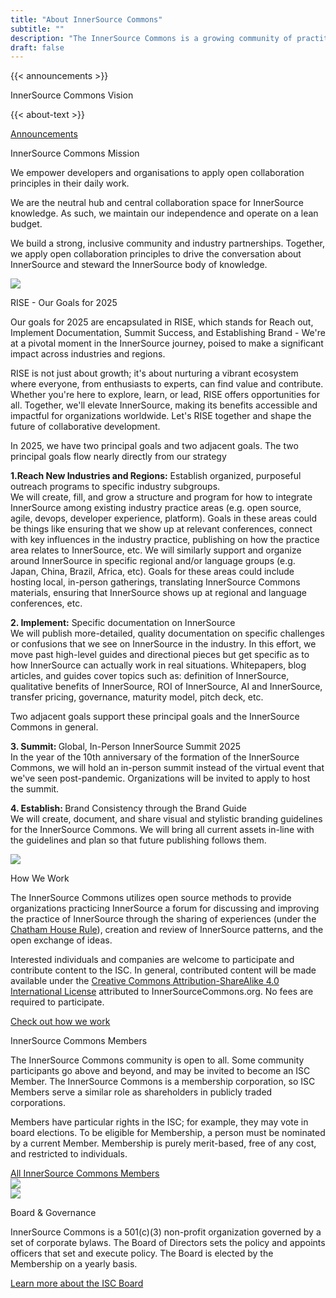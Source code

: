 ```yaml
---
title: "About InnerSource Commons"
subtitle: ""
description: "The InnerSource Commons is a growing community of practitioners with the goal of creating and sharing knowledge about InnerSource."
draft: false
---
```


<section class="section">
  <div class="container">
    <div class="row align-items-center">
      <div class="col-md-4 mb-4 mb-md-0">
        {{< announcements >}}
      </div>
      <div class="col-md-7">
        <p class="section-title h2">InnerSource Commons Vision</p>
        <p>{{< about-text >}}
        </p>
        <a href="/about/announcements" class="btn-link">Announcements <i class="ti-arrow-right"></i></a>
      </div>
    </div>
  </div>
</section>


<section class="section bg-light">
  <div class="container">
    <div class="row text-right align-items-center">
      <div class="col-md-6">
        <p class="section-title h2">InnerSource Commons Mission</p>
        <p>We empower developers and organisations to apply open collaboration principles in their daily work. </p>
        <p>We are the neutral hub and central collaboration space for InnerSource knowledge. As such, we maintain our independence and operate on a lean budget.</p>
        <p>We build a strong, inclusive community and industry partnerships. Together, we apply open collaboration principles to drive the conversation about InnerSource and steward the InnerSource body of knowledge.
        </p>
      </div>
      <div class="col-md-6 mt-4 mb-4 mb-md-0 float-right">
        <img src="/images/about/illustrations/creative.png" class="img-fluid pl-4 pr-4">
      </div>
    </div>
  </div>
</section>

<section class="section">
  <div class="container">
    <div class="row align-items-center">
      <div class="text-center">
          <p class="section-title h2">RISE - Our Goals for 2025</p>
          <p>
          Our goals for 2025 are encapsulated in RISE, which stands for Reach out, Implement Documentation, Summit Success, and Establishing Brand - We're at a pivotal moment in the InnerSource journey, poised to make a significant impact across industries and regions.

  RISE is not just about growth; it's about nurturing a vibrant ecosystem where everyone, from enthusiasts to experts, can find value and contribute. Whether you're here to explore, learn, or lead, RISE offers opportunities for all. Together, we'll elevate InnerSource, making its benefits accessible and impactful for organizations worldwide. Let's RISE together and shape the future of collaborative development.

  In 2025, we have two principal goals and two adjacent goals. The two principal goals flow nearly directly from our strategy
          </p>
          <p><b>1.Reach New Industries and Regions:</b> Establish organized, purposeful outreach programs to specific industry subgroups. <br>
            We will create, fill, and grow a structure and program for how to integrate InnerSource among existing industry practice areas (e.g. open source, agile, devops, developer experience, platform). Goals in these areas could be things like ensuring that we show up at relevant conferences, connect with key influences in the industry practice, publishing on how the practice area relates to InnerSource, etc.
              We will similarly support and organize around InnerSource in specific regional and/or language groups (e.g. Japan, China, Brazil, Africa, etc). Goals for these areas could include hosting local, in-person gatherings, translating InnerSource Commons materials, ensuring that InnerSource shows up at regional and language conferences, etc.
          </p>
          <p><b>2. Implement:</b> Specific documentation on InnerSource<br>
            We will publish more-detailed, quality documentation on specific challenges or confusions that we see on InnerSource in the industry. In this effort, we move past high-level guides and directional pieces but get specific as to how InnerSource can actually work in real situations. Whitepapers, blog articles, and guides cover topics such as: definition of InnerSource, qualitative benefits of InnerSource, ROI of InnerSource, AI and InnerSource, transfer pricing, governance, maturity model, pitch deck, etc. <br>

Two adjacent goals support these principal goals and the InnerSource Commons in general.
          </p>
          <p><b>3. Summit: </b> Global, In-Person InnerSource Summit 2025 <br>
            In the year of the 10th anniversary of the formation of the InnerSource Commons, we will hold an in-person summit instead of the virtual event that we've seen post-pandemic. Organizations will be invited to apply to host the summit.
          </p>
          <p><b>4. Establish: </b>Brand Consistency through the Brand Guide<br>
            We will create, document, and share visual and stylistic branding guidelines for the InnerSource Commons. We will bring all current assets in-line with the guidelines and plan so that future publishing follows them.
          </p>
        </div>
    </div>
  </div>
</section>

<section class="section">
  <div class="container">
    <div class="row align-items-center">
      <div class="col-md-5 mb-4 mb-md-0">
       <img src="/images/community/connection.png" class="img-fluid pl-4 pr-4">
      </div>
      <div class="col-md-6">
          <p class="section-title h2">How We Work</p>
          <p>The InnerSource Commons utilizes open source methods to provide organizations practicing InnerSource a forum for discussing and improving the practice of InnerSource through the sharing of experiences (under the <a href="https://www.chathamhouse.org/about-us/chatham-house-rule">Chatham House Rule</a>), creation and review of InnerSource patterns, and the open exchange of ideas.</p>
        <p>Interested individuals and companies are welcome to participate and contribute content to the ISC. In general, contributed content will be made available under the <a href="https://creativecommons.org/licenses/by-sa/4.0/">Creative Commons Attribution-ShareAlike 4.0 International License</a> attributed to InnerSourceCommons.org. No fees are required to participate.</p>        
        <a href="/community/" class="btn-link">Check out how we work <i class="ti-arrow-right"></i></a>
        </div>
    </div>
  </div>
</section>


<section class="section bg-light">
  <div class="container">
    <div class="row text-right align-items-center">
      <div class="col-md-6">
        <p class="section-title h2">InnerSource Commons Members</p>
        <p>The InnerSource Commons community is open to all. Some community participants go above and beyond, and may be invited to become an ISC Member. The InnerSource Commons is a membership corporation, so ISC Members serve a similar role as shareholders in publicly traded corporations. </p>
        <p>Members have particular rights in the ISC; for example, they may vote in board elections. To be eligible for Membership, a person must be nominated by a current Member. Membership is purely merit-based, free of any cost, and restricted to individuals.
        </p>
        <a href="/about/members" class="btn-link">All InnerSource Commons Members <i class="ti-arrow-right"></i></a>
      </div>
      <div class="col-md-6 mt-4 mb-4 mb-md-0 float-right">
        <img src="/images/about/illustrations/notebook.png" class="img-fluid pl-4 pr-4">
      </div>
    </div>
  </div>
</section>


<section class="section">
  <div class="container">
    <div class="row align-items-center">
      <div class="col-md-5 mb-4 mb-md-0">
         <img src="/images/about/illustrations/team.png" class="img-fluid pl-4 pr-4">
      </div>
      <div class="col-md-6">
          <p class="section-title h2">Board & Governance</p>
          <p>InnerSource Commons is a 501(c)(3) non-profit organization governed by a set of corporate bylaws. The Board of Directors sets the policy and appoints officers that set and execute policy. The Board is elected by the Membership on a yearly basis.</p>
          <a href="/about/board/" class="btn-link">Learn more about the ISC Board <i class="ti-arrow-right"></i></a>
        </div>
    </div>
  </div>
</section>
